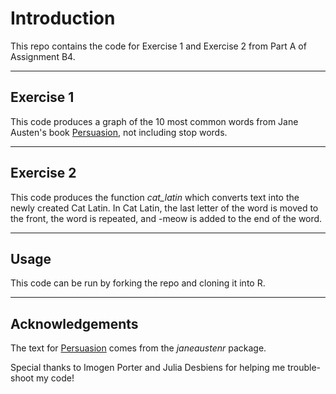 # Introduction

This repo contains the code for Exercise 1 and Exercise 2 from Part A of Assignment B4.

---

## Exercise 1

This code produces a graph of the 10 most common words from Jane Austen's book <ins>Persuasion</ins>, not including stop words.

---

## Exercise 2

This code produces the function *cat_latin* which converts text into the newly created Cat Latin. In Cat Latin, the last letter of the word is moved to the front, the word is repeated, and -meow is added to the end of the word.

---

## Usage

This code can be run by forking the repo and cloning it into R.

---

## Acknowledgements

The text for <ins>Persuasion</ins> comes from the *janeaustenr* package.

Special thanks to Imogen Porter and Julia Desbiens for helping me trouble-shoot my code!
